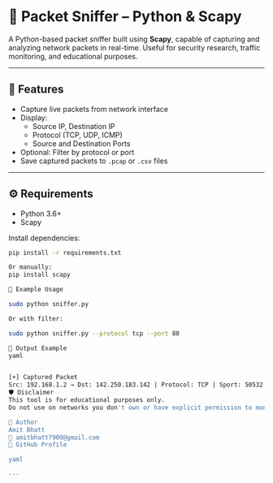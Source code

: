 # 📡 Packet Sniffer – Python & Scapy

A Python-based packet sniffer built using **Scapy**, capable of capturing and analyzing network packets in real-time. Useful for security research, traffic monitoring, and educational purposes.

---

## 🚀 Features

- Capture live packets from network interface
- Display:
  - Source IP, Destination IP
  - Protocol (TCP, UDP, ICMP)
  - Source and Destination Ports
- Optional: Filter by protocol or port
- Save captured packets to `.pcap` or `.csv` files

---

## ⚙️ Requirements

- Python 3.6+
- Scapy

Install dependencies:

```bash
pip install -r requirements.txt

Or manually:
pip install scapy

🧪 Example Usage

sudo python sniffer.py

Or with filter:

sudo python sniffer.py --protocol tcp --port 80

📂 Output Example
yaml


[+] Captured Packet
Src: 192.168.1.2 → Dst: 142.250.183.142 | Protocol: TCP | Sport: 50532 → Dport: 443
🛡️ Disclaimer
This tool is for educational purposes only.
Do not use on networks you don't own or have explicit permission to monitor.

👤 Author
Amit Bhatt
📧 amitbhatt7900@gmail.com
🔗 GitHub Profile

yaml

---
